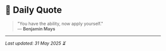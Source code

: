 # 📜 Daily Quote

> "You have the ability, now apply yourself."  
> — **Benjamin Mays**

---

_Last updated: 31 May 2025 ⏳_
